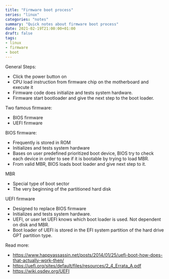 ```yaml
---
title: "Firmware boot process"
series: "linux"
categories: "notes"
summary: "Quick notes about firmware boot process"
date: 2021-02-19T21:00:00+01:00
draft: false
tags:
- linux
- firmware
- boot
---
```


General Steps:
 - Click the power button on
 - CPU load instruction from firmware chip on the motherboard and execute it
 - Firmware code does initialize and tests system hardware.
 - Firmware start bootloader and give the next step to the boot loader.

Two famous firmware:
 - BIOS firmware
 - UEFI firmware

BIOS firmware:
 - Frequently is stored in ROM
 - Initializes and tests system hardware
 - Bases on user predefined prioritized boot device, BIOS try to check each device in order to see if it is bootable by trying to load MBR.
 - From valid MBR, BIOS loads boot loader and give next step to it.

MBR
 - Special type of boot sector
 - The very beginning of the partitioned hard disk

UEFI firmware
 - Designed to replace BIOS firmware 
 - Initializes and tests system hardware.
 - UEFI, or user let UEFI knows which boot loader is used. Not dependent on disk and MBR.
 - Boot loader of UEFI is stored in the EFI system partition of the hard drive GPT partition type.

Read more:
 - https://www.happyassassin.net/posts/2014/01/25/uefi-boot-how-does-that-actually-work-then/
 - https://uefi.org/sites/default/files/resources/2_4_Errata_A.pdf
 - https://wiki.osdev.org/UEFI
